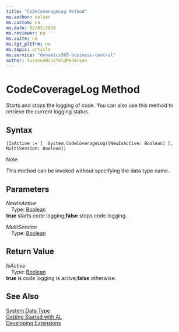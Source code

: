 ```yaml
---
title: "CodeCoverageLog Method"
ms.author: solsen
ms.custom: na
ms.date: 02/03/2020
ms.reviewer: na
ms.suite: na
ms.tgt_pltfrm: na
ms.topic: article
ms.service: "dynamics365-business-central"
author: SusanneWindfeldPedersen
---
```

[//]: # (START>DO_NOT_EDIT)
[//]: # (IMPORTANT:Do not edit any of the content between here and the END>DO_NOT_EDIT.)
[//]: # (Any modifications should be made in the .xml files in the ModernDev repo.)
# CodeCoverageLog Method
Starts and stops the logging of code. You can also use this method to retrieve the current logging status.


## Syntax
```
[IsActive := ]  System.CodeCoverageLog([NewIsActive: Boolean] [, MultiSession: Boolean])
```
> [!NOTE]  
> This method can be invoked without specifying the data type name.  
## Parameters
*NewIsActive*  
&emsp;Type: [Boolean](../boolean/boolean-data-type.md)  
**true** starts code logging;**false** stops code logging.
        
*MultiSession*  
&emsp;Type: [Boolean](../boolean/boolean-data-type.md)  
  


## Return Value
*IsActive*  
&emsp;Type: [Boolean](../boolean/boolean-data-type.md)  
**true** is code logging is active;**false** otherwise.
        


[//]: # (IMPORTANT: END>DO_NOT_EDIT)
## See Also
[System Data Type](system-data-type.md)  
[Getting Started with AL](../../devenv-get-started.md)  
[Developing Extensions](../../devenv-dev-overview.md)